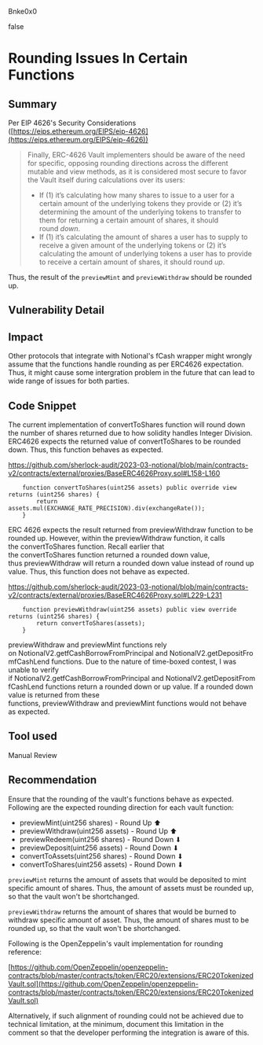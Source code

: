 Bnke0x0

false

# Rounding Issues In Certain Functions

## Summary



Per EIP 4626's Security Considerations ([https://eips.ethereum.org/EIPS/eip-4626](https://eips.ethereum.org/EIPS/eip-4626))

> Finally, ERC-4626 Vault implementers should be aware of the need for specific, opposing rounding directions across the different mutable and view methods, as it is considered most secure to favor the Vault itself during calculations over its users:
> 
> - If (1) it’s calculating how many shares to issue to a user for a certain amount of the underlying tokens they provide or (2) it’s determining the amount of the underlying tokens to transfer to them for returning a certain amount of shares, it should round *down*.
> - If (1) it’s calculating the amount of shares a user has to supply to receive a given amount of the underlying tokens or (2) it’s calculating the amount of underlying tokens a user has to provide to receive a certain amount of shares, it should round *up*.

Thus, the result of the `previewMint` and `previewWithdraw` should be rounded up.

## Vulnerability Detail


## Impact
Other protocols that integrate with Notional's fCash wrapper might wrongly assume that the functions handle rounding as per ERC4626 expectation. Thus, it might cause some intergration problem in the future that can lead to wide range of issues for both parties.

## Code Snippet
The current implementation of convertToShares function will round down the number of shares returned due to how solidity handles Integer Division. ERC4626 expects the returned value of convertToShares to be rounded down. Thus, this function behaves as expected.

https://github.com/sherlock-audit/2023-03-notional/blob/main/contracts-v2/contracts/external/proxies/BaseERC4626Proxy.sol#L158-L160

```solidity
    function convertToShares(uint256 assets) public override view returns (uint256 shares) {
        return assets.mul(EXCHANGE_RATE_PRECISION).div(exchangeRate());
    }
```
ERC 4626 expects the result returned from previewWithdraw function to be rounded up. However, within the previewWithdraw function, it calls the convertToShares function. Recall earlier that the convertToShares function returned a rounded down value, thus previewWithdraw will return a rounded down value instead of round up value. Thus, this function does not behave as expected.

https://github.com/sherlock-audit/2023-03-notional/blob/main/contracts-v2/contracts/external/proxies/BaseERC4626Proxy.sol#L229-L231


```solidity
    function previewWithdraw(uint256 assets) public view override returns (uint256 shares) {
        return convertToShares(assets);
    }
```
previewWithdraw and previewMint functions rely on NotionalV2.getfCashBorrowFromPrincipal and NotionalV2.getDepositFromfCashLend functions. Due to the nature of time-boxed contest, I was unable to verify if NotionalV2.getfCashBorrowFromPrincipal and NotionalV2.getDepositFromfCashLend functions return a rounded down or up value. If a rounded down value is returned from these functions, previewWithdraw and previewMint functions would not behave as expected.

## Tool used

Manual Review

## Recommendation
Ensure that the rounding of the vault's functions behave as expected. Following are the expected rounding direction for each vault function:

- previewMint(uint256 shares) - Round Up ⬆
- previewWithdraw(uint256 assets) - Round Up ⬆
- previewRedeem(uint256 shares) - Round Down ⬇
- previewDeposit(uint256 assets) - Round Down ⬇
- convertToAssets(uint256 shares) - Round Down ⬇
- convertToShares(uint256 assets) - Round Down ⬇

`previewMint` returns the amount of assets that would be deposited to mint specific amount of shares. Thus, the amount of assets must be rounded up, so that the vault won't be shortchanged.

`previewWithdraw` returns the amount of shares that would be burned to withdraw specific amount of asset. Thus, the amount of shares must to be rounded up, so that the vault won't be shortchanged.

Following is the OpenZeppelin's vault implementation for rounding reference:

[https://github.com/OpenZeppelin/openzeppelin-contracts/blob/master/contracts/token/ERC20/extensions/ERC20TokenizedVault.sol](https://github.com/OpenZeppelin/openzeppelin-contracts/blob/master/contracts/token/ERC20/extensions/ERC20TokenizedVault.sol)

Alternatively, if such alignment of rounding could not be achieved due to technical limitation, at the minimum, document this limitation in the comment so that the developer performing the integration is aware of this.